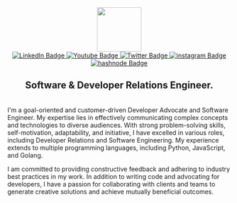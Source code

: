 <div id="header" align="center">
  <img src="https://media.giphy.com/media/M9gbBd9nbDrOTu1Mqx/giphy.gif" width="100"/>
  <div id="badges" align="center">
    <a href="https://www.linkedin.com/in/AdeboyeDN/">
      <img src="https://img.shields.io/badge/LinkedIn-blue?style=for-the-badge&logo=linkedin&logoColor=white" alt="LinkedIn Badge"/>
    </a>
    <a href="https://www.youtube.com/channel/UCVg717EmBOiN1V2m0YeIYCA">
      <img src="https://img.shields.io/badge/YouTube-red?style=for-the-badge&logo=youtube&logoColor=white" alt="Youtube Badge"/>
    </a>
    <a href="https://twitter.com/adeboyedn">
      <img src="https://img.shields.io/badge/Twitter-blue?style=for-the-badge&logo=twitter&logoColor=white" alt="Twitter Badge"/>
    </a>
    <a href="https://www.instagram.com/adeboyedn/">
      <img src="https://img.shields.io/badge/instagram-red?style=for-the-badge&logo=instagram&logoColor=white" alt="instagram Badge"/>
    </a>
    <a href="https://adeboyedn.hashnode.dev/">
      <img src="https://img.shields.io/badge/hashnode-blue?style=for-the-badge&logo=hashode&logoColor=white" alt="hashnode Badge"/>
    </a>
  </div>
  <img src="https://komarev.com/ghpvc/?username=AdeboyeDN&style=flat-square&color=blue" alt=""/>
</div>

<p>
<div align="center">
  <h2>Software & Developer Relations Engineer.</h2><br>
</div>
I'm a goal-oriented and customer-driven Developer Advocate and Software Engineer. My expertise lies in effectively communicating complex concepts and technologies to diverse audiences. With strong problem-solving skills, self-motivation, adaptability, and initiative, I have excelled in various roles, including Developer Relations and Software Engineering. My experience extends to multiple programming languages, including Python, JavaScript, and Golang.
</p>
<p>
I am committed to providing constructive feedback and adhering to industry best practices in my work. In addition to writing code and advocating for developers, I have a passion for collaborating with clients and teams to generate creative solutions and achieve mutually beneficial outcomes.
</p>
